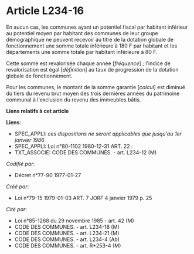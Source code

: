 # Article L234-16

En aucun cas, les communes ayant un potentiel fiscal par habitant inférieur au potentiel moyen par habitant des communes de
leur groupe démographique ne peuvent recevoir au titre de la dotation globale de fonctionnement une somme totale inférieure à
180 F par habitant et les départements une somme totale par habitant inférieure à 80 F.

Cette somme est revalorisée chaque année [*fréquence*] ; l'indice de revalorisation est égal [*définition*] au taux de
progression de la dotation globale de fonctionnement.

Pour les communes, le montant de la somme garantie [*calcul*] est diminué du tiers du revenu brut moyen des trois dernières
années du patrimoine communal à l'exclusion du revenu des immeubles bâtis.

**Liens relatifs à cet article**

**Liens**:

  - SPEC_APPLI: *ces dispositions ne seront applicables que jusqu'au 1er janvier 1986*
  - SPEC_APPLI: Loi n°80-1102 1980-12-31 ART. 22 :
  - TXT_ASSOCIE: CODE DES COMMUNES. - art. L234-12 (M)

_Codifié par_:

  - Décret n°77-90 1977-01-27

_Créé par_:

  - Loi n°79-15 1979-01-03 ART. 7 JORF 4 janvier 1979 p. 25

_Cité par_:

  - Loi n°85-1268 du 29 novembre 1985 - art. 42 (M)
  - CODE DES COMMUNES. - art. L234-18 (M)
  - CODE DES COMMUNES. - art. L234-21 (M)
  - CODE DES COMMUNES. - art. L234-4 (Ab)
  - CODE DES COMMUNES. - art. R*253-4 (M)
